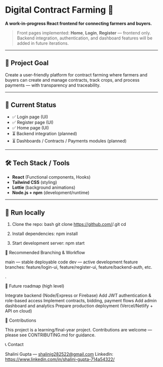 # Digital Contract Farming 🌱

**A work-in-progress React frontend for connecting farmers and buyers.**

> Front pages implemented: **Home**, **Login**, **Register** — frontend only. Backend integration, authentication, and dashboard features will be added in future iterations.

---

## 🎯 Project Goal
Create a user-friendly platform for contract farming where farmers and buyers can create and manage contracts, track crops, and process payments — with transparency and traceability.

---

## 🔧 Current Status
- ✅ Login page (UI)
- ✅ Register page (UI)
- ✅ Home page (UI)
- ⏳ Backend integration (planned)
- ⏳ Dashboards / Contracts / Payments modules (planned)

---

## 🛠 Tech Stack / Tools
- **React** (Functional components, Hooks)
- **Tailwind CSS** (styling)
- **Lottie** (background animations)
- **Node.js + npm** (development/runtime)

---

## 🚀 Run locally
1. Clone the repo:
   bash
   git clone https://github.com/<your-username>/<repo-name>.git
   cd <repo-name>
   
2. Install dependencies:
   npm install

3. Start development server:
   npm start

📁 Recommended Branching & Workflow

main — stable deployable code
dev — active development
feature branches: feature/login-ui, feature/register-ui, feature/backend-auth, etc.

.

📌 Future roadmap (high level)

Integrate backend (Node/Express or Firebase)
Add JWT authentication & role-based access
Implement contracts, bidding, payment flows
Add admin dashboard and analytics
Prepare production deployment (Vercel/Netlify + API on cloud)

🤝 Contributions

This project is a learning/final-year project. Contributions are welcome — please see CONTRIBUTING.md for guidance.

📞 Contact

Shalini Gupta — shalinig282522@gmail.com 
LinkedIn: https://www.linkedin.com/in/shalini-gupta-714a54322/
